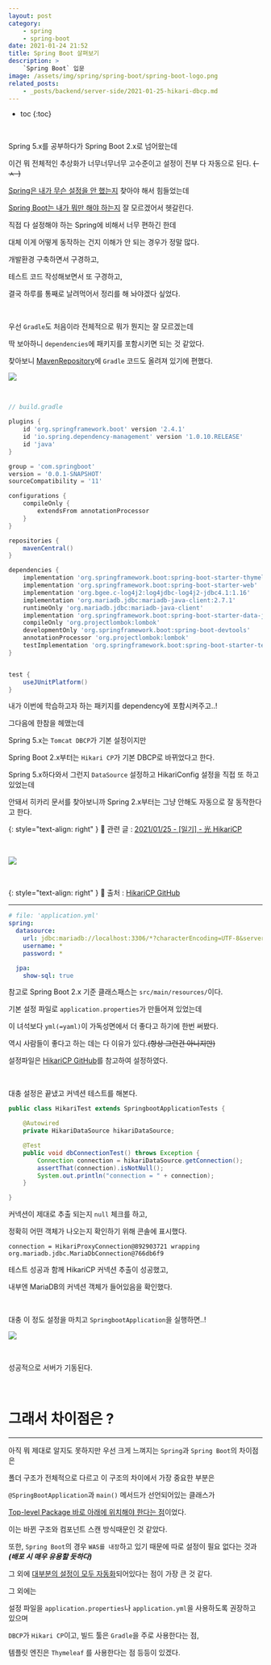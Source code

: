 ```yaml
---
layout: post
category:
    - spring
    - spring-boot
date: 2021-01-24 21:52
title: Spring Boot 살펴보기
description: >
    `Spring Boot` 입문
image: /assets/img/spring/spring-boot/spring-boot-logo.png
related_posts:
    - _posts/backend/server-side/2021-01-25-hikari-dbcp.md
---
```


* toc
{:toc}
  
&nbsp;  

Spring 5.x를 공부하다가 Spring Boot 2.x로 넘어왔는데

이건 뭐 전체적인 추상화가 너무너무너무 고수준이고 설정이 전부 다 자동으로 된다. ~~(-ㅅ-)~~

<u>Spring은 내가 무슨 설정을 안 했는지</u> 찾아야 해서 힘들었는데

<u>Spring Boot는 내가 뭐만 해야 하는지</u> 잘 모르겠어서 헷갈린다.

직접 다 설정해야 하는 Spring에 비해서 너무 편하긴 한데

대체 이게 어떻게 동작하는 건지 이해가 안 되는 경우가 정말 많다.

개발환경 구축하면서 구경하고,

테스트 코드 작성해보면서 또 구경하고,

결국 하루를 통째로 날려먹어서 정리를 해 놔야겠다 싶었다.

&nbsp;  

우선 `Gradle`도 처음이라 전체적으로 뭐가 뭔지는 잘 모르겠는데

딱 보아하니 `dependencies`에 패키지를 포함시키면 되는 것 같았다.

찾아보니 [MavenRepository](https://mvnrepository.com/)에 `Gradle` 코드도 올려져 있기에 편했다.

![](https://img1.daumcdn.net/thumb/R1280x0/?scode=mtistory2&fname=https%3A%2F%2Fblog.kakaocdn.net%2Fdn%2FbGo5Ml%2FbtqUwyoBUnn%2F3IBeEn7CLiFK2fnN0g3rx1%2Fimg.png)

&nbsp;  

```groovy
// build.gradle

plugins {
    id 'org.springframework.boot' version '2.4.1'
    id 'io.spring.dependency-management' version '1.0.10.RELEASE'
    id 'java'
}

group = 'com.springboot'
version = '0.0.1-SNAPSHOT'
sourceCompatibility = '11'

configurations {
    compileOnly {
        extendsFrom annotationProcessor
    }
}

repositories {
    mavenCentral()
}

dependencies {
    implementation 'org.springframework.boot:spring-boot-starter-thymeleaf'
    implementation 'org.springframework.boot:spring-boot-starter-web'
    implementation 'org.bgee.c-log4j2:log4jdbc-log4j2-jdbc4.1:1.16'
    implementation 'org.mariadb.jdbc:mariadb-java-client:2.7.1'
    runtimeOnly 'org.mariadb.jdbc:mariadb-java-client'
    implementation 'org.springframework.boot:spring-boot-starter-data-jpa'
    compileOnly 'org.projectlombok:lombok'
    developmentOnly 'org.springframework.boot:spring-boot-devtools'
    annotationProcessor 'org.projectlombok:lombok'
    testImplementation 'org.springframework.boot:spring-boot-starter-test'
}


test {
    useJUnitPlatform()
}
```

내가 이번에 학습하고자 하는 패키지를 dependency에 포함시켜주고..!

그다음에 한참을 헤맸는데

Spring 5.x는 `Tomcat DBCP`가 기본 설정이지만

Spring Boot 2.x부터는 `Hikari CP`가 기본 DBCP로 바뀌었다고 한다.

Spring 5.x하다와서 그런지 `DataSource` 설정하고 HikariConfig 설정을 직접 또 하고 있었는데

안돼서 히카리 문서를 찾아보니까 Spring 2.x부터는 그냥 안해도 자동으로 잘 동작한다고 한다.

{: style="text-align: right" }
📜 관련 글 : [2021/01/25 - \[일기\] - 光 HikariCP](/backend/server-side/2021-01-25-hikari-dbcp/)

&nbsp;

![](https://img1.daumcdn.net/thumb/R1280x0/?scode=mtistory2&fname=https%3A%2F%2Fblog.kakaocdn.net%2Fdn%2FJYaVP%2FbtqUzu7imfa%2FnyA3S7bOuWDAEAGc6vL8U0%2Fimg.png)

&nbsp;  

{: style="text-align: right" }
📜 출처 : [HikariCP GitHub](https://github.com/brettwooldridge/HikariCP)

---

```yaml
# file: 'application.yml'
spring:
  datasource:
    url: jdbc:mariadb://localhost:3306/*?characterEncoding=UTF-8&serverTimezone=KST
    username: *
    password: *

  jpa:
    show-sql: true
```

참고로 Spring Boot 2.x 기준 클래스패스는 `src/main/resources/`이다.

기본 설정 파일로 `application.properties`가 만들어져 있었는데

이 녀석보다 `yml(=yaml)`이 가독성면에서 더 좋다고 하기에 한번 써봤다.

역시 사람들이 좋다고 하는 데는 다 이유가 있다.~~(항상 그런건 아니지만)~~

설정파일은 [HikariCP GitHub](https://github.com/brettwooldridge/HikariCP)를 참고하여 설정하였다.

&nbsp;  

대충 설정은 끝냈고 커넥션 테스트를 해본다.

```java
public class HikariTest extends SpringbootApplicationTests {

    @Autowired
    private HikariDataSource hikariDataSource;

    @Test
    public void dbConnectionTest() throws Exception {
        Connection connection = hikariDataSource.getConnection();
        assertThat(connection).isNotNull();
        System.out.println("connection = " + connection);
    }

}

```

커넥션이 제대로 추출 되는지 `null` 체크를 하고,

정확히 어떤 객체가 나오는지 확인하기 위해 콘솔에 표시했다.

```text
connection = HikariProxyConnection@892903721 wrapping org.mariadb.jdbc.MariaDbConnection@766db6f9
```

테스트 성공과 함께 HikariCP 커넥션 추출이 성공했고,

내부엔 MariaDB의 커넥션 객체가 들어있음을 확인했다.

&nbsp;  

대충 이 정도 설정을 마치고 `SpringbootApplication`을 실행하면..!

![](https://img1.daumcdn.net/thumb/R1280x0/?scode=mtistory2&fname=https%3A%2F%2Fblog.kakaocdn.net%2Fdn%2Fco7TmY%2FbtqUtXbz5vM%2FqoZYjm5N8ZB14hGx7r0Mfk%2Fimg.png)

&nbsp;  

성공적으로 서버가 기동된다.

&nbsp;  

# 그래서 차이점은 ?

---

아직 뭐 제대로 알지도 못하지만 우선 크게 느껴지는 `Spring`과 `Spring Boot`의 차이점은

폴더 구조가 전체적으로 다르고 이 구조의 차이에서 가장 중요한 부분은

`@SpringBootApplication`과 `main()` 메서드가 선언되어있는 클래스가

<u>Top-level Package 바로 아래에 위치해야 한다는 점</u>이었다.

이는 바뀐 구조와 컴포넌트 스캔 방식때문인 것 같았다.

또한, `Spring Boot`의 경우 `WAS를 내장`하고 있기 때문에 따로 설정이 필요 없다는 것과 ***(배포 시 매우 유용할 듯하다)***

그 외에 <u>대부분의 설정이 모두 자동화</u>되어있다는 점이 가장 큰 것 같다.

그 외에는

설정 파일을 `application.properties`나 `application.yml`을 사용하도록 권장하고 있으며

`DBCP`가 `Hikari CP`이고, 빌드 툴은 `Gradle`을 주로 사용한다는 점,

템플릿 엔진은 `Thymeleaf` 를 사용한다는 점 등등이 있겠다.

&nbsp;  
